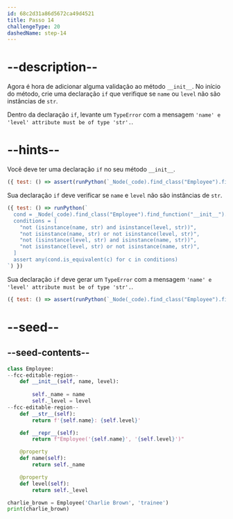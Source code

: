 ```yaml
---
id: 68c2d31a86d5672ca49d4521
title: Passo 14
challengeType: 20
dashedName: step-14
---
```


# --description--

Agora é hora de adicionar alguma validação ao método `__init__`. No início do método, crie uma declaração `if` que verifique se `name` ou `level` não são instâncias de `str`.

Dentro da declaração `if`, levante um `TypeError` com a mensagem `'name' e 'level' attribute must be of type 'str'.`.

# --hints--

Você deve ter uma declaração `if` no seu método `__init__`.

```js
({ test: () => assert(runPython(`_Node(_code).find_class("Employee").find_function("__init__").find_ifs()[0]`)) })
```

Sua declaração `if` deve verificar se `name` e `level` não são instâncias de `str`.

```js
({ test: () => runPython(`
  cond = _Node(_code).find_class("Employee").find_function("__init__").find_ifs()[0].find_conditions()[0]
  conditions = [
    "not (isinstance(name, str) and isinstance(level, str))",
    "not isinstance(name, str) or not isinstance(level, str)",
    "not (isinstance(level, str) and isinstance(name, str))",
    "not isinstance(level, str) or not isinstance(name, str)",
  ]
  assert any(cond.is_equivalent(c) for c in conditions)
`) })
```

Sua declaração `if` deve gerar um `TypeError` com a mensagem `'name' e 'level' attribute must be of type 'str'.`.

```js
({ test: () => assert(runPython(`_Node(_code).find_class("Employee").find_function("__init__").find_ifs()[0].find_bodies()[0].has_stmt('raise TypeError("\\'name\\' and \\'level\\' attribute must be of type \\'str\\'.")')`)) })
```

# --seed--

## --seed-contents--

```py
class Employee:
--fcc-editable-region--
    def __init__(self, name, level):
        
        self._name = name
        self._level = level
--fcc-editable-region--
    def __str__(self):
        return f'{self.name}: {self.level}'

    def __repr__(self):
        return f"Employee('{self.name}', '{self.level}')"

    @property
    def name(self):
        return self._name

    @property
    def level(self):
        return self._level

charlie_brown = Employee('Charlie Brown', 'trainee')
print(charlie_brown)
```
